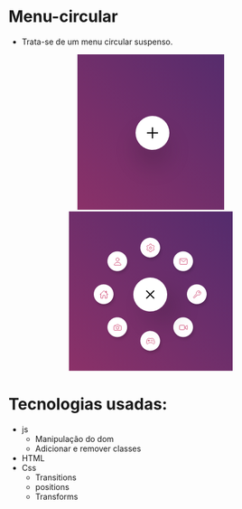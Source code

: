 # Menu-circular

  - Trata-se de um menu circular suspenso.
<div align="center" styles="display: flex;">
  <img src="./images/menu.png">
  <img src="./images/menu-active.png">
</div>

# Tecnologias usadas:

  - js
    - Manipulação do dom
    - Adicionar e remover classes
  - HTML
  - Css
    - Transitions
    - positions
    - Transforms
